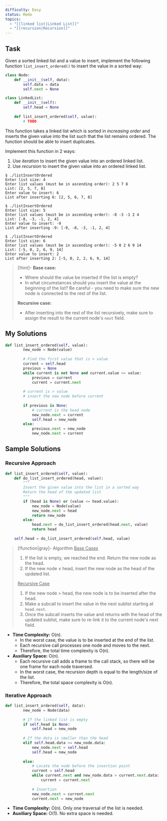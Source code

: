 ```yaml
---
difficulty: Easy
status: Redo
topics:
  - "[[linked list|Linked List]]"
  - "[[recursion|Recursion]]"
---
```

## Task
Given a sorted linked list and a value to insert, implement the following function `list_insert_ordered()` to insert the value in a sorted way:

```python
class Node:
    def __init__(self, data):
        self.data = data 
        self.next = None

class LinkedList:
    def __init__(self):
        self.head = None
        
	def list_insert_ordered(self, value):
		# TODO
```

This function takes a linked list which is sorted in *increasing order* and inserts the given value into the list such that the list remains ordered. The function should be able to insert duplicates.

Implement this function in 2 ways:
1. Use *iteration* to insert the given value into an ordered linked list.
2. Use *recursion* to insert the given value into an ordered linked list.

``` file='Example Usage'
$ ./listInsertOrdered
Enter list size: 4
Enter list values (must be in ascending order): 2 5 7 8
List: [2, 5, 7, 8]
Enter value to insert: 6
List after inserting 6: [2, 5, 6, 7, 8]

$ ./listInsertOrdered
Enter list size: 5
Enter list values (must be in ascending order): -8 -3 -1 2 4
List: [-8, -3, -1, 2, 4]
Enter value to insert: -9
List after inserting -9: [-9, -8, -3, -1, 2, 4]

$ ./listInsertOrdered
Enter list size: 6
Enter list values (must be in ascending order): -5 0 2 6 9 14
List: [-5, 0, 2, 6, 9, 14]
Enter value to insert: 2
List after inserting 2: [-5, 0, 2, 2, 6, 9, 14]
```

> [!hint]-
> **Base case:**
> - Where should the value be inserted if the list is empty?
> - In what circumstances should you insert the value at the beginning of the list? Be careful - you need to make sure the new node is connected to the rest of the list.
>
> **Recursive case:**
> - After inserting into the rest of the list recursively, make sure to assign the result to the current node's `next` field.
## My Solutions
```python
def list_insert_ordered(self, value):
        new_node = Node(value)
        
        # Find the first value that is > value
        current = self.head
        previous = None
        while current is not None and current.value <= value:
            previous = current
            current = current.next
            
        # current is > value
        # insert the new node before current
        
        if previous is None:
            # current is the head node
            new_node.next = current
            self.head = new_node
        else:
            previous.next = new_node
            new_node.next = current
```

## Sample Solutions
### Recursive Approach

```python
def list_insert_ordered(self, value):
	def do_list_insert_ordered(head, value):
		"""
		Insert the given value into the list in a sorted way
		Return the head of the updated list
		"""
		if (head is None) or (value <= head.value):
			new_node = Node(value)
			new_node.next = head
			return new_node
		else:
			head.next = do_list_insert_ordered(head.next, value)
			return head
			
	self.head = do_list_insert_ordered(self.head, value)
```

> [!function|gray]- Algorithm
> <u>Base Cases</u>
> 1. If the list is empty, we reached the end. Return the new node as the head.
> 2. If the new node $≤$ head, insert the new node as the head of the updated list.
> 
> <u>Recursive Case</u>
> 1. If the new node $>$ head, the new node is to be inserted after the head. 
> 	1. Make a subcall to insert the value in the next sublist starting at `head.next`.
> 	2. Once the subcall inserts the value and returns with the head of the updated sublist, make sure to re-link it to the current node's next field.

- **Time Complexity:** O(n). 
	- In the worst case, the value is to be inserted at the end of the list.
	- Each recursive call processes one node and moves to the next.
	- Therefore, the total time complexity is O(n).
- **Auxiliary Space:** O(n).
	- Each recursive call adds a frame to the call stack, so there will be one frame for each node traversed.
	- In the worst case, the recursion depth is equal to the length/size of the list.
	- Therefore, the total space complexity is O(n).
### Iterative Approach

```python
def list_insert_ordered(self, data):
        new_node = Node(data)
        
        # If the linked list is empty
        if self.head is None:
            self.head = new_node
            
        # If the data is smaller than the head
        elif self.head.data >= new_node.data:
            new_node.next = self.head
            self.head = new_node
            
        else:
            # Locate the node before the insertion point
            current = self.head
            while current.next and new_node.data > current.next.data:
                current = current.next
                
            # Insertion
            new_node.next = current.next
            current.next = new_node
```

- **Time Complexity:** O(n). Only one traversal of the list is needed.
- **Auxiliary Space:** O(1). No extra space is needed.
